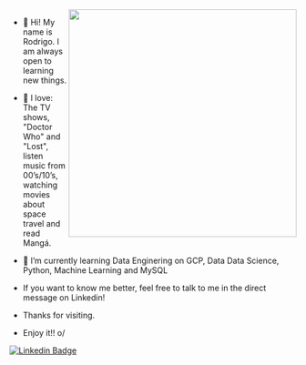 <img align="right" width="400" height="400" src="https://user-images.githubusercontent.com/81400943/112734930-80109900-8f27-11eb-8146-9ffcb6ac7e81.gif">





- 👋 Hi! My name is Rodrigo. I am always open to learning new things.
- 👀 I love: The TV shows, "Doctor Who" and "Lost", listen music from 00’s/10’s, watching movies about space travel and read Mangá.
- 🌱 I’m currently learning Data Enginering on GCP, Data Data Science, Python, Machine Learning and MySQL

- If you want to know me better, feel free to talk to me in the direct message on Linkedin!
- Thanks for visiting.
- Enjoy it!! o/



[![Linkedin Badge](https://img.shields.io/badge/-LinkedIn-blue?style=flat-square&logo=Linkedin&logoColor=white&link=https://www.linkedin.com/in/rodrigo-marinho-55a64514a/)](https://www.linkedin.com/in/rodrigo-marinho-55a64514a/)
